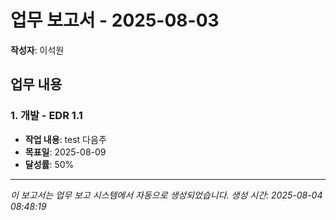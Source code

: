 # 업무 보고서 - 2025-08-03

**작성자**: 이석원

## 업무 내용

### 1. 개발 - EDR 1.1

- **작업 내용**: test 다음주
- **목표일**: 2025-08-09
- **달성률**: 50%

---

*이 보고서는 업무 보고 시스템에서 자동으로 생성되었습니다.*
*생성 시간: 2025-08-04 08:48:19*
